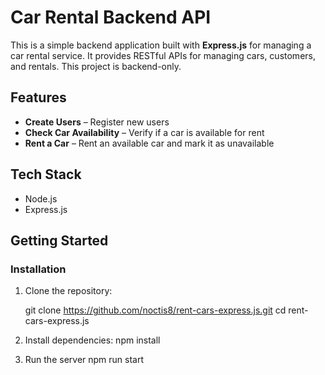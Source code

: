 # Car Rental Backend API

This is a simple backend application built with **Express.js** for managing a car rental service. It provides RESTful APIs for managing cars, customers, and rentals. This project is backend-only.

## Features

- **Create Users** – Register new users
- **Check Car Availability** – Verify if a car is available for rent
- **Rent a Car** – Rent an available car and mark it as unavailable

## Tech Stack

- Node.js
- Express.js

## Getting Started

### Installation

1. Clone the repository:

   git clone https://github.com/noctis8/rent-cars-express.js.git
   cd rent-cars-express.js

2. Install dependencies:
  npm install

3. Run the server
  npm run start